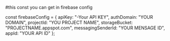 



#this const you can get in firebase config

const firebaseConfig = {
    apiKey: "-Your API KEY",
    authDomain: "YOUR DOMAIN",
    projectId: "YOU PROJECT NAME",
    storageBucket: "PROJECTNAME.appspot.com",
    messagingSenderId: "YOUR MENSAGE ID",
    appId: "YOUR API ID"
  };